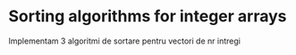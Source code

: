 # Sorting algorithms for integer arrays
Implementam 3 algoritmi de sortare pentru vectori de nr intregi
